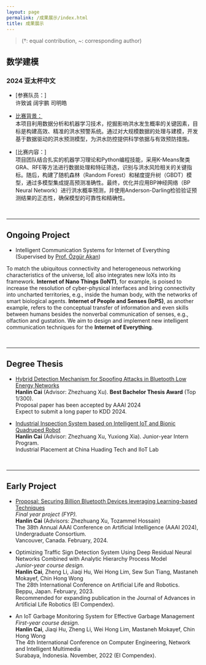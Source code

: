 ```yaml
---
layout: page
permalink: /成果展示/index.html
title: 成果展示
---
```


> (†: equal contribution, ~: corresponding author)


<!-- 成果展示基于当前板块，按照比赛项目类别进行分类展示成果，可以插入证书图片 -->
## 数学建模
### 2024 亚太杯中文
- [参赛队员：]<br>许致诚 阔宇鹏 司明皓<br>
- [比赛背景：](https://http://mathorcup.org/)<br>本项目利用数据分析和机器学习技术，挖掘影响洪水发生概率的关键因素，目标是构建高效、精准的洪水预警系统。通过对大规模数据的处理与建模，开发基于数据驱动的洪水预测模型，为洪水防控提供科学依据与有效预防措施。<br>

- [比赛内容：]<br>项目团队结合扎实的机器学习理论和Python编程技能，采用K-Means聚类GRA、RFE等方法进行数据处理和特征筛选，识别与洪水风险相关的关键指标。随后，构建了随机森林（Random Forest）和梯度提升树（GBDT）模型，通过多模型集成提高预测准确性。最终，优化并应用BP神经网络（BP Neural Network）进行洪水概率预测，并使用Anderson-Darling检验验证预测结果的正态性，确保模型的可靠性和精确性。

  <br>

---

## Ongoing Project

- Intelligent Communication Systems for Internet of Everything (Supervised by [Prof. Özgür Akan](https://www.eng.cam.ac.uk/profiles/oba21))

To match the ubiquitous connectivity and heterogeneous networking characteristics of the universe, IoE also integrates new IoXs into its framework. **Internet of Nano Things (IoNT)**, for example, is poised to increase the resolution of cyber-physical interfaces and bring connectivity into uncharted territories, e.g., inside the human body, with the networks of smart biological agents. **Internet of People and Senses (IoPS)**, as another example, refers to the conceptual transfer of information and even skills between humans besides the nonverbal communication of senses, e.g., olfaction and gustation. We aim to design and implement new intelligent communication techniques for the **Internet of Everything**.

<br>

---

## Degree Thesis

- [Hybrid Detection Mechanism for Spoofing Attacks in Bluetooth Low Energy Networks](https://caihanlin.com/mypaper/thesis/UG-thesis.pdf)<br>**Hanlin Cai** (Advisor: Zhezhuang Xu). **Best Bachelor Thesis Award** (Top 1/300).<br>Proposal paper has been accepted by AAAI 2024<br>Expect to submit a long paper to KDD 2024.

- [Industrial Inspection System based on Intelligent IoT and Bionic Quadruped Robot](https://caihanlin.com/mypaper/thesis/IP-report.pdf)<br>**Hanlin Cai** (Advisor: Zhezhuang Xu, Yuxiong Xia). Junior-year Intern Program.<br>Industrial Placement at China Huading Tech and IIoT Lab<br>

  <br>

---

## Early Project

- [Proposal: Securing Billion Bluetooth Devices leveraging Learning-based Techniques](https://ojs.aaai.org/index.php/AAAI/article/view/30544)<br>*Final year project (FYP).*<br>**Hanlin Cai** (Advisors: Zhezhuang Xu, Tozammel Hossain)<br>The 38th Annual AAAI Conference on Artificial Intelligence (AAAI 2024), Undergraduate Consortium.<br>Vancouver, Canada. February, 2024.

- Optimizing Traffic Sign Detection System Using Deep Residual Neural Networks Combined with Analytic Hierarchy Process Model<br>*Junior-year course design.*<br>**Hanlin Cai**, Zheng Li, Jiaqi Hu, Wei Hong Lim, Sew Sun Tiang, Mastaneh Mokayef, Chin Hong Wong<br>The 28th International Conference on Artificial Life and Robotics.<br>Beppu, Japan. February, 2023.<br>Recommended for expanding publication in the Journal of Advances in Artificial Life Robotics (EI Compendex).

- An IoT Garbage Monitoring System for Effective Garbage Management<br>*First-year course design.*<br>**Hanlin Cai**, Jiaqi Hu, Zheng Li, Wei Hong Lim, Mastaneh Mokayef, Chin Hong Wong<br>The 4th International Conference on Computer Engineering, Network and Intelligent Multimedia<br>Surabaya, Indonesia. November, 2022 (EI Compendex).<br>

  <br>
